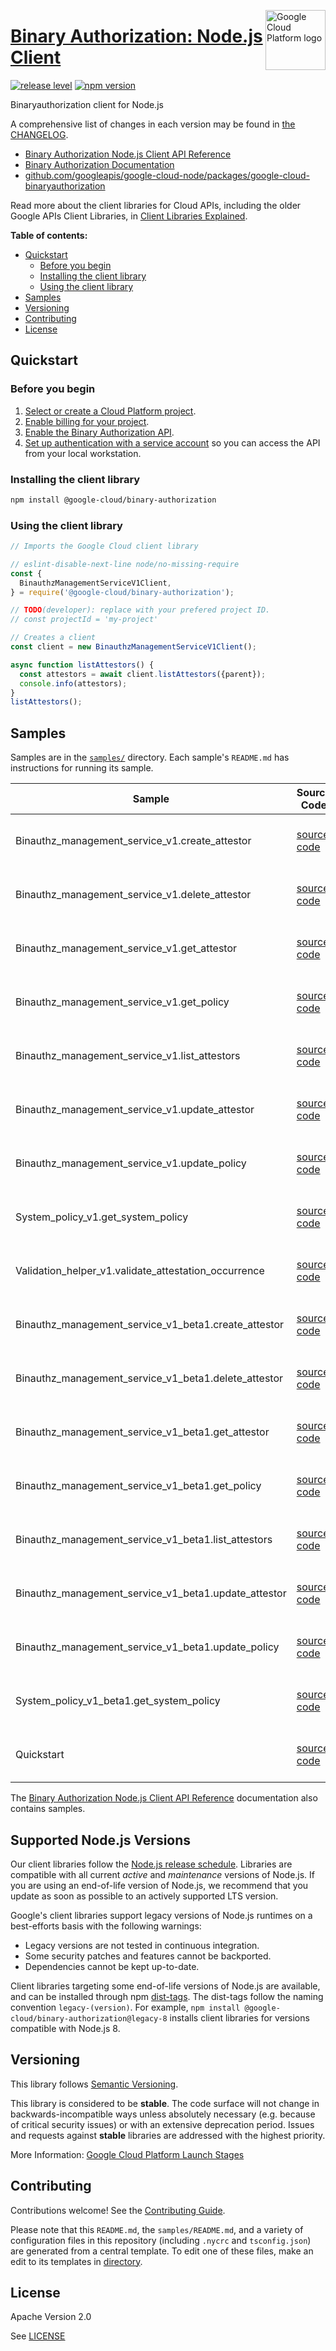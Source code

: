[//]: # "This README.md file is auto-generated, all changes to this file will be lost."
[//]: # "To regenerate it, use `python -m synthtool`."
<img src="https://avatars2.githubusercontent.com/u/2810941?v=3&s=96" alt="Google Cloud Platform logo" title="Google Cloud Platform" align="right" height="96" width="96"/>

# [Binary Authorization: Node.js Client](https://github.com/googleapis/google-cloud-node/tree/main/packages/google-cloud-binaryauthorization)

[![release level](https://img.shields.io/badge/release%20level-stable-brightgreen.svg?style=flat)](https://cloud.google.com/terms/launch-stages)
[![npm version](https://img.shields.io/npm/v/@google-cloud/binary-authorization.svg)](https://www.npmjs.org/package/@google-cloud/binary-authorization)




Binaryauthorization client for Node.js


A comprehensive list of changes in each version may be found in
[the CHANGELOG](https://github.com/googleapis/google-cloud-node/tree/main/packages/google-cloud-binaryauthorization/CHANGELOG.md).

* [Binary Authorization Node.js Client API Reference][client-docs]
* [Binary Authorization Documentation][product-docs]
* [github.com/googleapis/google-cloud-node/packages/google-cloud-binaryauthorization](https://github.com/googleapis/google-cloud-node/tree/main/packages/google-cloud-binaryauthorization)

Read more about the client libraries for Cloud APIs, including the older
Google APIs Client Libraries, in [Client Libraries Explained][explained].

[explained]: https://cloud.google.com/apis/docs/client-libraries-explained

**Table of contents:**


* [Quickstart](#quickstart)
  * [Before you begin](#before-you-begin)
  * [Installing the client library](#installing-the-client-library)
  * [Using the client library](#using-the-client-library)
* [Samples](#samples)
* [Versioning](#versioning)
* [Contributing](#contributing)
* [License](#license)

## Quickstart

### Before you begin

1.  [Select or create a Cloud Platform project][projects].
1.  [Enable billing for your project][billing].
1.  [Enable the Binary Authorization API][enable_api].
1.  [Set up authentication with a service account][auth] so you can access the
    API from your local workstation.

### Installing the client library

```bash
npm install @google-cloud/binary-authorization
```


### Using the client library

```javascript
// Imports the Google Cloud client library

// eslint-disable-next-line node/no-missing-require
const {
  BinauthzManagementServiceV1Client,
} = require('@google-cloud/binary-authorization');

// TODO(developer): replace with your prefered project ID.
// const projectId = 'my-project'

// Creates a client
const client = new BinauthzManagementServiceV1Client();

async function listAttestors() {
  const attestors = await client.listAttestors({parent});
  console.info(attestors);
}
listAttestors();

```



## Samples

Samples are in the [`samples/`](https://github.com/googleapis/google-cloud-node/tree/main/packages/google-cloud-binaryauthorization/samples) directory. Each sample's `README.md` has instructions for running its sample.

| Sample                      | Source Code                       | Try it |
| --------------------------- | --------------------------------- | ------ |
| Binauthz_management_service_v1.create_attestor | [source code](https://github.com/googleapis/google-cloud-node/blob/main/packages/google-cloud-binaryauthorization/samples/generated/v1/binauthz_management_service_v1.create_attestor.js) | [![Open in Cloud Shell][shell_img]](https://console.cloud.google.com/cloudshell/open?git_repo=https://github.com/googleapis/google-cloud-node&page=editor&open_in_editor=packages/google-cloud-binaryauthorization/samples/generated/v1/binauthz_management_service_v1.create_attestor.js,packages/google-cloud-binaryauthorization/samples/README.md) |
| Binauthz_management_service_v1.delete_attestor | [source code](https://github.com/googleapis/google-cloud-node/blob/main/packages/google-cloud-binaryauthorization/samples/generated/v1/binauthz_management_service_v1.delete_attestor.js) | [![Open in Cloud Shell][shell_img]](https://console.cloud.google.com/cloudshell/open?git_repo=https://github.com/googleapis/google-cloud-node&page=editor&open_in_editor=packages/google-cloud-binaryauthorization/samples/generated/v1/binauthz_management_service_v1.delete_attestor.js,packages/google-cloud-binaryauthorization/samples/README.md) |
| Binauthz_management_service_v1.get_attestor | [source code](https://github.com/googleapis/google-cloud-node/blob/main/packages/google-cloud-binaryauthorization/samples/generated/v1/binauthz_management_service_v1.get_attestor.js) | [![Open in Cloud Shell][shell_img]](https://console.cloud.google.com/cloudshell/open?git_repo=https://github.com/googleapis/google-cloud-node&page=editor&open_in_editor=packages/google-cloud-binaryauthorization/samples/generated/v1/binauthz_management_service_v1.get_attestor.js,packages/google-cloud-binaryauthorization/samples/README.md) |
| Binauthz_management_service_v1.get_policy | [source code](https://github.com/googleapis/google-cloud-node/blob/main/packages/google-cloud-binaryauthorization/samples/generated/v1/binauthz_management_service_v1.get_policy.js) | [![Open in Cloud Shell][shell_img]](https://console.cloud.google.com/cloudshell/open?git_repo=https://github.com/googleapis/google-cloud-node&page=editor&open_in_editor=packages/google-cloud-binaryauthorization/samples/generated/v1/binauthz_management_service_v1.get_policy.js,packages/google-cloud-binaryauthorization/samples/README.md) |
| Binauthz_management_service_v1.list_attestors | [source code](https://github.com/googleapis/google-cloud-node/blob/main/packages/google-cloud-binaryauthorization/samples/generated/v1/binauthz_management_service_v1.list_attestors.js) | [![Open in Cloud Shell][shell_img]](https://console.cloud.google.com/cloudshell/open?git_repo=https://github.com/googleapis/google-cloud-node&page=editor&open_in_editor=packages/google-cloud-binaryauthorization/samples/generated/v1/binauthz_management_service_v1.list_attestors.js,packages/google-cloud-binaryauthorization/samples/README.md) |
| Binauthz_management_service_v1.update_attestor | [source code](https://github.com/googleapis/google-cloud-node/blob/main/packages/google-cloud-binaryauthorization/samples/generated/v1/binauthz_management_service_v1.update_attestor.js) | [![Open in Cloud Shell][shell_img]](https://console.cloud.google.com/cloudshell/open?git_repo=https://github.com/googleapis/google-cloud-node&page=editor&open_in_editor=packages/google-cloud-binaryauthorization/samples/generated/v1/binauthz_management_service_v1.update_attestor.js,packages/google-cloud-binaryauthorization/samples/README.md) |
| Binauthz_management_service_v1.update_policy | [source code](https://github.com/googleapis/google-cloud-node/blob/main/packages/google-cloud-binaryauthorization/samples/generated/v1/binauthz_management_service_v1.update_policy.js) | [![Open in Cloud Shell][shell_img]](https://console.cloud.google.com/cloudshell/open?git_repo=https://github.com/googleapis/google-cloud-node&page=editor&open_in_editor=packages/google-cloud-binaryauthorization/samples/generated/v1/binauthz_management_service_v1.update_policy.js,packages/google-cloud-binaryauthorization/samples/README.md) |
| System_policy_v1.get_system_policy | [source code](https://github.com/googleapis/google-cloud-node/blob/main/packages/google-cloud-binaryauthorization/samples/generated/v1/system_policy_v1.get_system_policy.js) | [![Open in Cloud Shell][shell_img]](https://console.cloud.google.com/cloudshell/open?git_repo=https://github.com/googleapis/google-cloud-node&page=editor&open_in_editor=packages/google-cloud-binaryauthorization/samples/generated/v1/system_policy_v1.get_system_policy.js,packages/google-cloud-binaryauthorization/samples/README.md) |
| Validation_helper_v1.validate_attestation_occurrence | [source code](https://github.com/googleapis/google-cloud-node/blob/main/packages/google-cloud-binaryauthorization/samples/generated/v1/validation_helper_v1.validate_attestation_occurrence.js) | [![Open in Cloud Shell][shell_img]](https://console.cloud.google.com/cloudshell/open?git_repo=https://github.com/googleapis/google-cloud-node&page=editor&open_in_editor=packages/google-cloud-binaryauthorization/samples/generated/v1/validation_helper_v1.validate_attestation_occurrence.js,packages/google-cloud-binaryauthorization/samples/README.md) |
| Binauthz_management_service_v1_beta1.create_attestor | [source code](https://github.com/googleapis/google-cloud-node/blob/main/packages/google-cloud-binaryauthorization/samples/generated/v1beta1/binauthz_management_service_v1_beta1.create_attestor.js) | [![Open in Cloud Shell][shell_img]](https://console.cloud.google.com/cloudshell/open?git_repo=https://github.com/googleapis/google-cloud-node&page=editor&open_in_editor=packages/google-cloud-binaryauthorization/samples/generated/v1beta1/binauthz_management_service_v1_beta1.create_attestor.js,packages/google-cloud-binaryauthorization/samples/README.md) |
| Binauthz_management_service_v1_beta1.delete_attestor | [source code](https://github.com/googleapis/google-cloud-node/blob/main/packages/google-cloud-binaryauthorization/samples/generated/v1beta1/binauthz_management_service_v1_beta1.delete_attestor.js) | [![Open in Cloud Shell][shell_img]](https://console.cloud.google.com/cloudshell/open?git_repo=https://github.com/googleapis/google-cloud-node&page=editor&open_in_editor=packages/google-cloud-binaryauthorization/samples/generated/v1beta1/binauthz_management_service_v1_beta1.delete_attestor.js,packages/google-cloud-binaryauthorization/samples/README.md) |
| Binauthz_management_service_v1_beta1.get_attestor | [source code](https://github.com/googleapis/google-cloud-node/blob/main/packages/google-cloud-binaryauthorization/samples/generated/v1beta1/binauthz_management_service_v1_beta1.get_attestor.js) | [![Open in Cloud Shell][shell_img]](https://console.cloud.google.com/cloudshell/open?git_repo=https://github.com/googleapis/google-cloud-node&page=editor&open_in_editor=packages/google-cloud-binaryauthorization/samples/generated/v1beta1/binauthz_management_service_v1_beta1.get_attestor.js,packages/google-cloud-binaryauthorization/samples/README.md) |
| Binauthz_management_service_v1_beta1.get_policy | [source code](https://github.com/googleapis/google-cloud-node/blob/main/packages/google-cloud-binaryauthorization/samples/generated/v1beta1/binauthz_management_service_v1_beta1.get_policy.js) | [![Open in Cloud Shell][shell_img]](https://console.cloud.google.com/cloudshell/open?git_repo=https://github.com/googleapis/google-cloud-node&page=editor&open_in_editor=packages/google-cloud-binaryauthorization/samples/generated/v1beta1/binauthz_management_service_v1_beta1.get_policy.js,packages/google-cloud-binaryauthorization/samples/README.md) |
| Binauthz_management_service_v1_beta1.list_attestors | [source code](https://github.com/googleapis/google-cloud-node/blob/main/packages/google-cloud-binaryauthorization/samples/generated/v1beta1/binauthz_management_service_v1_beta1.list_attestors.js) | [![Open in Cloud Shell][shell_img]](https://console.cloud.google.com/cloudshell/open?git_repo=https://github.com/googleapis/google-cloud-node&page=editor&open_in_editor=packages/google-cloud-binaryauthorization/samples/generated/v1beta1/binauthz_management_service_v1_beta1.list_attestors.js,packages/google-cloud-binaryauthorization/samples/README.md) |
| Binauthz_management_service_v1_beta1.update_attestor | [source code](https://github.com/googleapis/google-cloud-node/blob/main/packages/google-cloud-binaryauthorization/samples/generated/v1beta1/binauthz_management_service_v1_beta1.update_attestor.js) | [![Open in Cloud Shell][shell_img]](https://console.cloud.google.com/cloudshell/open?git_repo=https://github.com/googleapis/google-cloud-node&page=editor&open_in_editor=packages/google-cloud-binaryauthorization/samples/generated/v1beta1/binauthz_management_service_v1_beta1.update_attestor.js,packages/google-cloud-binaryauthorization/samples/README.md) |
| Binauthz_management_service_v1_beta1.update_policy | [source code](https://github.com/googleapis/google-cloud-node/blob/main/packages/google-cloud-binaryauthorization/samples/generated/v1beta1/binauthz_management_service_v1_beta1.update_policy.js) | [![Open in Cloud Shell][shell_img]](https://console.cloud.google.com/cloudshell/open?git_repo=https://github.com/googleapis/google-cloud-node&page=editor&open_in_editor=packages/google-cloud-binaryauthorization/samples/generated/v1beta1/binauthz_management_service_v1_beta1.update_policy.js,packages/google-cloud-binaryauthorization/samples/README.md) |
| System_policy_v1_beta1.get_system_policy | [source code](https://github.com/googleapis/google-cloud-node/blob/main/packages/google-cloud-binaryauthorization/samples/generated/v1beta1/system_policy_v1_beta1.get_system_policy.js) | [![Open in Cloud Shell][shell_img]](https://console.cloud.google.com/cloudshell/open?git_repo=https://github.com/googleapis/google-cloud-node&page=editor&open_in_editor=packages/google-cloud-binaryauthorization/samples/generated/v1beta1/system_policy_v1_beta1.get_system_policy.js,packages/google-cloud-binaryauthorization/samples/README.md) |
| Quickstart | [source code](https://github.com/googleapis/google-cloud-node/blob/main/packages/google-cloud-binaryauthorization/samples/quickstart.js) | [![Open in Cloud Shell][shell_img]](https://console.cloud.google.com/cloudshell/open?git_repo=https://github.com/googleapis/google-cloud-node&page=editor&open_in_editor=packages/google-cloud-binaryauthorization/samples/quickstart.js,packages/google-cloud-binaryauthorization/samples/README.md) |



The [Binary Authorization Node.js Client API Reference][client-docs] documentation
also contains samples.

## Supported Node.js Versions

Our client libraries follow the [Node.js release schedule](https://github.com/nodejs/release#release-schedule).
Libraries are compatible with all current _active_ and _maintenance_ versions of
Node.js.
If you are using an end-of-life version of Node.js, we recommend that you update
as soon as possible to an actively supported LTS version.

Google's client libraries support legacy versions of Node.js runtimes on a
best-efforts basis with the following warnings:

* Legacy versions are not tested in continuous integration.
* Some security patches and features cannot be backported.
* Dependencies cannot be kept up-to-date.

Client libraries targeting some end-of-life versions of Node.js are available, and
can be installed through npm [dist-tags](https://docs.npmjs.com/cli/dist-tag).
The dist-tags follow the naming convention `legacy-(version)`.
For example, `npm install @google-cloud/binary-authorization@legacy-8` installs client libraries
for versions compatible with Node.js 8.

## Versioning

This library follows [Semantic Versioning](http://semver.org/).



This library is considered to be **stable**. The code surface will not change in backwards-incompatible ways
unless absolutely necessary (e.g. because of critical security issues) or with
an extensive deprecation period. Issues and requests against **stable** libraries
are addressed with the highest priority.






More Information: [Google Cloud Platform Launch Stages][launch_stages]

[launch_stages]: https://cloud.google.com/terms/launch-stages

## Contributing

Contributions welcome! See the [Contributing Guide](https://github.com/googleapis/google-cloud-node/blob/main/CONTRIBUTING.md).

Please note that this `README.md`, the `samples/README.md`,
and a variety of configuration files in this repository (including `.nycrc` and `tsconfig.json`)
are generated from a central template. To edit one of these files, make an edit
to its templates in
[directory](https://github.com/googleapis/synthtool).

## License

Apache Version 2.0

See [LICENSE](https://github.com/googleapis/google-cloud-node/blob/main/LICENSE)

[client-docs]: https://cloud.google.com/nodejs/docs/reference/binary-authorization/latest
[product-docs]: https://cloud.google.com/binary-authorization/
[shell_img]: https://gstatic.com/cloudssh/images/open-btn.png
[projects]: https://console.cloud.google.com/project
[billing]: https://support.google.com/cloud/answer/6293499#enable-billing
[enable_api]: https://console.cloud.google.com/flows/enableapi?apiid=binaryauthorization.googleapis.com
[auth]: https://cloud.google.com/docs/authentication/getting-started
